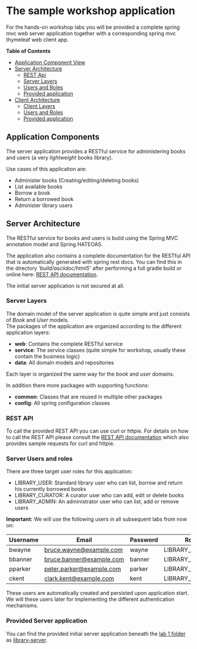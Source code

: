 # The sample workshop application

For the hands-on workshop labs you will be provided a complete spring mvc web server application together
with a corresponding spring mvc thymeleaf web client app.    

__Table of Contents__

* [Application Component View](#application-components)
* [Server Architecture](#server-architecture)
  * [REST Api](#rest-api)
  * [Server Layers](#server-layers)
  * [Users and Roles](#server-users-and-roles)
  * [Provided application](#provided-server-application)
* [Client Architecture](#client-architecture)
  * [Client Layers](#client-layers)
  * [Users and Roles](#client-users-and-roles)
  * [Provided application](#provided-client-application)

## Application Components

The server application provides a RESTful service for administering books and users 
(a very _lightweight_ books library).

Use cases of this application are:

* Administer books (Creating/editing/deleting books)
* List available books
* Borrow a book
* Return a borrowed book
* Administer library users 

## Server Architecture

The RESTful service for books and users is build using the Spring MVC annotation model and Spring HATEOAS.

The application also contains a complete documentation for the RESTful API that is automatically 
generated with spring rest docs. You can find this in the directory _'build/asciidoc/html5'_ after performing a full 
gradle build or online here: [REST API documentation](https://andifalk.github.io/cloud-native-microservices-security/api-doc.html).

The initial server application is not secured at all. 

### Server Layers

The domain model of the server application is quite simple and just consists of _Book_ and _User_ models.   
The packages of the application are organized according to the different application layers:

* __web__: Contains the complete RESTful service
* __service__: The service classes (quite simple for workshop, usually these contain the business logic)
* __data__: All domain models and repositories

Each layer is organized the same way for the _book_ and _user_ domains.

In addition there more packages with supporting functions:

* __common__: Classes that are reused in multiple other packages
* __config__: All spring configuration classes

### REST API

To call the provided REST API you can use curl or httpie. 
For details on how to call the REST API please consult the [REST API documentation](https://andifalk.github.io/cloud-native-microservices-security/api-doc.html) 
which also provides sample requests for curl and httpie.

### Server Users and roles

There are three target user roles for this application:

* LIBRARY_USER: Standard library user who can list, borrow and return his currently borrowed books
* LIBRARY_CURATOR: A curator user who can add, edit or delete books
* LIBRARY_ADMIN: An administrator user who can list, add or remove users

__Important:__ We will use the following users in all subsequent labs from now on:

| Username | Email                    | Password | Role            |
| ---------| ------------------------ | -------- | --------------- |
| bwayne   | bruce.wayne@example.com  | wayne    | LIBRARY_USER    |
| bbanner  | bruce.banner@example.com | banner   | LIBRARY_USER    |
| pparker  | peter.parker@example.com | parker   | LIBRARY_CURATOR |
| ckent    | clark.kent@example.com   | kent     | LIBRARY_ADMIN   |

These users are automatically created and persisted upon application start.
We will these users later for implementing the different authentication mechanisms.

### Provided Server application

You can find the provided initial server application beneath the [lab 1 folder](../lab1) as 
[library-server](../lab1/library-server).

